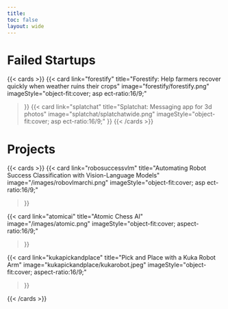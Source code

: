 ```yaml
---
title: 
toc: false
layout: wide
---
```


# Failed Startups
{{< cards >}}
  {{< card
        link="forestify"
        title="Forestify: Help farmers recover quickly when weather ruins their crops"
        image="forestify/forestify.png"
      imageStyle="object-fit:cover; asp  ect-ratio:16/9;"
  >}}
  {{< card
      link="splatchat"
      title="Splatchat: Messaging app for 3d photos"
      image="splatchat/splatchatwide.png"
    imageStyle="object-fit:cover; asp  ect-ratio:16/9;"
>}}
{{< /cards >}}



# Projects

{{< cards >}}
  {{< card
        link="robosuccessvlm"
        title="Automating Robot Success Classification with Vision-Language Models"
        image="/images/robovlmarchi.png"
      imageStyle="object-fit:cover; asp  ect-ratio:16/9;"
  >}}

  {{< card
        link="atomicai"
        title="Atomic Chess AI"
        image="/images/atomic.png"
        imageStyle="object-fit:cover; aspect-ratio:16/9;"
  >}}

  {{< card
        link="kukapickandplace"
        title="Pick and Place with a Kuka Robot Arm"
        image="kukapickandplace/kukarobot.jpeg"
        imageStyle="object-fit:cover; aspect-ratio:16/9;"
  >}}

{{< /cards >}}



